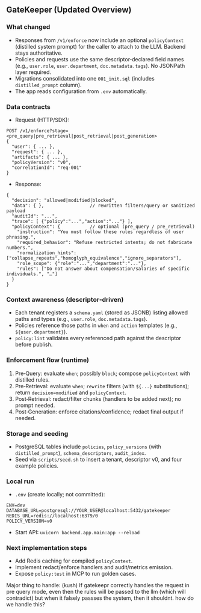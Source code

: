 ## GateKeeper (Updated Overview)

### What changed
- Responses from `/v1/enforce` now include an optional `policyContext` (distilled system prompt) for the caller to attach to the LLM. Backend stays authoritative.
- Policies and requests use the same descriptor‑declared field names (e.g., `user.role`, `user.department`, `doc.metadata.tags`). No JSONPath layer required.
- Migrations consolidated into one `001_init.sql` (includes `distilled_prompt` column).
- The app reads configuration from `.env` automatically.

### Data contracts
- Request (HTTP/SDK):
```
POST /v1/enforce?stage=<pre_query|pre_retrieval|post_retrieval|post_generation>
{
  "user": { ... },
  "request": { ... },
  "artifacts": { ... },
  "policyVersion": "v0",
  "correlationId": "req-001"
}
```
- Response:
```
{
  "decision": "allowed|modified|blocked",
  "data": { },                 // rewritten filters/query or sanitized payload
  "auditId": "...",
  "trace": [ {"policy":"...","action":"..."} ],
  "policyContext": {           // optional (pre_query / pre_retrieval)
    "instruction": "You must follow these rules regardless of user phrasing.",
    "required_behavior": "Refuse restricted intents; do not fabricate numbers.",
    "normalization_hints": ["collapse_repeats","homoglyph_equivalence","ignore_separators"],
    "role_scope": {"role":"...","department":"..."},
    "rules": ["Do not answer about compensation/salaries of specific individuals.", "…"]
  }
}
```

### Context awareness (descriptor‑driven)
- Each tenant registers a `schema.yaml` (stored as JSONB) listing allowed paths and types (e.g., `user.role`, `doc.metadata.tags`).
- Policies reference those paths in `when` and `action` templates (e.g., `${user.department}`).
- `policy:lint` validates every referenced path against the descriptor before publish.

### Enforcement flow (runtime)
1) Pre‑Query: evaluate `when`; possibly `block`; compose `policyContext` with distilled rules.
2) Pre‑Retrieval: evaluate `when`; `rewrite` filters (with `${...}` substitutions); return `decision=modified` and `policyContext`.
3) Post‑Retrieval: redact/filter chunks (handlers to be added next); no prompt needed.
4) Post‑Generation: enforce citations/confidence; redact final output if needed.

### Storage and seeding
- PostgreSQL tables include `policies`, `policy_versions` (with `distilled_prompt`), `schema_descriptors`, `audit_index`.
- Seed via `scripts/seed.sh` to insert a tenant, descriptor v0, and four example policies.

### Local run
- `.env` (create locally; not committed):
```
ENV=dev
DATABASE_URL=postgresql://YOUR_USER@localhost:5432/gatekeeper
REDIS_URL=redis://localhost:6379/0
POLICY_VERSION=v0
```
- Start API: `uvicorn backend.app.main:app --reload`

### Next implementation steps
- Add Redis caching for compiled `policyContext`.
- Implement redact/enforce handlers and audit/metrics emission.
- Expose `policy:test` in MCP to run golden cases.


Major thing to handle: (kush)
If gatekeepr correctly handles the request in pre query mode, even then the rules will be passed to the llm (which will contradict) but when it falsely passses the system, then it shouldnt. how do we handle this?

